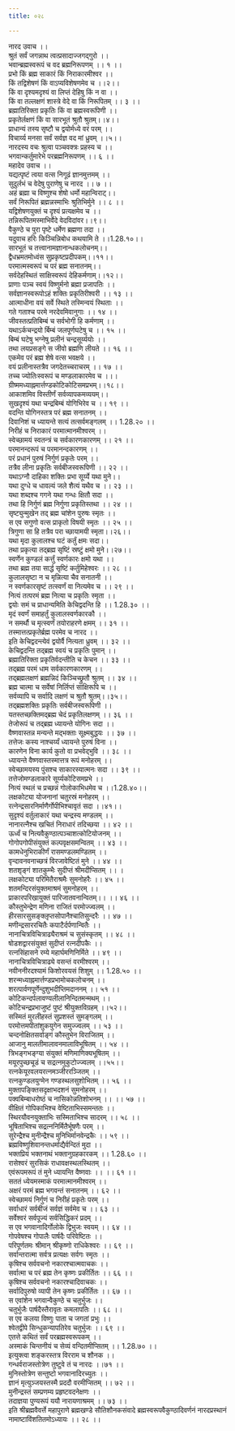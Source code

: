 ```yaml
---
title: ०२८

---
```

नारद उवाच ।।  
श्रुतं सर्वं जगन्नाथ त्वत्प्रसादाज्जगद्गुरो ।।  
भवान्ब्रह्मस्वरूपं च वद ब्रह्मनिरूपणम् ।। १ ।।  
प्रभो किं ब्रह्म साकारं किं निराकारमीश्वर ।।  
किं तद्विशेषणं किं वाऽप्यविशेषणमेव च ।।२।।  
किं वा दृश्यमदृश्यं वा लिप्तं देहिषु किं न वा ।।  
किं वा तल्लक्षणं शास्त्रे वेदे वा किं निरूपितम् ।। ३ ।।  
ब्रह्मातिरिक्ता प्रकृतिः किं वा ब्रह्मस्वरूपिणी ।।  
प्रकृतेर्लक्षणं किं वा सारभूतं श्रुतौ श्रुतम्।।४।।  
प्राधान्यं तस्य सृष्टौ च द्वयोर्मध्ये वरं परम् ।।  
विचार्य्य मनसा सर्वं सर्वज्ञ वद मां ध्रुवम् ।।५।।  
नारदस्य वचः श्रुत्वा पञ्चवक्त्रः प्रहस्य च ।।  
भगवान्कर्तुमारेभे परब्रह्मनिरूपणम् ।। ६ ।।  
महादेव उवाच ।।  
यद्यत्पृष्टं त्वया वत्स निगूढं ज्ञानमुत्तमम् ।।  
सुदुर्लभं च वेदेषु पुराणेषु च नारद ।। ७ ।।  
अहं ब्रह्मा च विष्णुश्च शेषो धर्मो महान्विराट्।।  
सर्वं निरूपितं ब्रह्मन्नस्माभिः श्रुतिभिर्मुने ।। ८ ।।  
यद्विशेषणयुक्तं च दृश्यं प्रत्यक्षमेव च ।।  
तन्निरूपितमस्माभिर्वेदे वेदविदांवर।।९।।  
वैकुण्ठे च पुरा पृष्टे धर्मेण ब्रह्मणा तदा ।।  
यदुवाच हरिः किञ्चिन्निबोध कथयामि ते ।।1.28.१०।।  
सारभूतं च तत्त्वानामज्ञानान्धकलोचनम्।।  
द्वैधभ्रमतमोध्वंस सुप्रकृष्टप्रदीपकम्।।११।।  
परमात्मस्वरूपं च परं ब्रह्म सनातनम्।।  
सर्वदेहस्थितं साक्षिस्वरूपं देहिकर्मणाम्।।१२।।  
प्राणाः पञ्च स्वयं विष्णुर्मनो ब्रह्मा प्रजापतिः ।।  
सर्वज्ञानस्वरूपोऽहं शक्तिः प्रकृतिरीश्वरी ।। १३ ।।  
आत्माधीना वयं सर्वे स्थिते तस्मिन्वयं स्थिताः ।।  
गते गताश्च परमे नरदेवमिवानुगाः ।। १४ ।।  
जीवस्तत्प्रतिबिम्बं च सर्वभोगी हि कर्मणाम् ।।  
यथाऽर्कचन्द्रयो र्बिम्बं जलपूर्णघटेषु च ।। १५ ।।  
बिम्बं घटेषु भग्नेषु प्रलीनं चन्द्रसूर्य्ययोः ।।  
तथा लयप्रसङ्गे स जीवो ब्रह्मणि लीयते ।। १६ ।।  
एकमेव परं ब्रह्म शेषे वत्स भवक्षये ।।  
वयं प्रलीनास्तत्रैव जगदेतच्चराचरम् ।। १७ ।।  
तच्च ज्योतिःस्वरूपं च मण्डलाकारमेव च ।।।  
ग्रीष्ममध्याह्नमार्त्तण्डकोटिकोटिसमप्रभम्।।१८।।  
आकाशमिव विस्तीर्णं सर्वव्यापकमव्ययम्।।  
सुखदृश्यं यथा चन्द्रबिम्बं योगिभिरेव च ।। १९ ।।  
वदन्ति योगिनस्तत्र परं ब्रह्म सनातनम् ।।  
दिवानिशं च ध्यायन्ते सत्यं तत्सर्वमङ्गलम् ।। 1.28.२० ।।  
निरीहं च निराकारं परमात्मानमीश्वरम् ।।  
स्वेच्छामयं स्वतन्त्रं च सर्वकारणकारणम् ।। २१ ।।  
परमानन्दरूपं च परमानन्दकारणम् ।।  
परं प्रधानं पुरुषं निर्गुणं प्रकृतेः परम् ।।  
तत्रैव लीना प्रकृतिः सर्वबीजस्वरूपिणी ।। २२ ।।  
यथाऽग्नौ दाहिका शक्तिः प्रभा सूर्य्ये यथा मुने।।  
यथा दुग्धे च धावल्यं जले शैत्यं यथैव च ।। २३ ।।  
यथा शब्दश्च गगने यथा गन्धः क्षितौ सदा ।।  
तथा हि निर्गुणं ब्रह्म निर्गुणा प्रकृतिस्तथा ।। २४ ।।  
सृष्ट्युन्मुखेन तद् ब्रह्म चांशेन पुरुषः स्मृतः ।।  
स एव सगुणो वत्स प्राकृतो विषयी स्मृतः ।। २५ ।।  
त्रिगुणा सा हि तत्रैव परा च्छायामयी स्मृता।।२६।।  
यथा मृदा कुलालश्च घटं कर्तुं क्षमः सदा।।  
तथा प्रकृत्या तद्ब्रह्म सृष्टिं स्रष्टुं क्षमो मुने।।२७।।  
स्वर्णेन कुण्डलं कर्त्तुं स्वर्णकारः क्षमो यथा ।।  
तथा ब्रह्म तया सार्द्ध सृष्टिं कर्तुमिहेश्वरः ।। २८ ।।  
कुलालसृष्टा न च मृन्नित्या चैव सनातनी ।।  
न स्वर्णकारसृष्टं तत्स्वर्णं वा नित्यमेव च ।। २९ ।।  
नित्यं तत्परमं ब्रह्म नित्या च प्रकृतिः स्मृता ।।  
द्वयोः समं च प्राधान्यमिति केचिद्वदन्ति हि ।। 1.28.३० ।।  
मृदं स्वर्णं समाहर्तुं कुलालस्वर्णकारकौ ।।  
न समर्थौ च मृत्स्वर्णं तयोराहरणे क्षमम् ।। ३१ ।।  
तस्मात्तत्प्रकृतेर्ब्रह्म परमेव च नारद ।।  
इति केचिद्वदन्त्येवं द्वयोर्वै नित्यता ध्रुवम् ।। ३२ ।।  
केचिद्वदन्ति तद्ब्रह्म स्वयं च प्रकृतिः पुमान् ।।  
ब्रह्मातिरिक्ता प्रकृतिर्वदन्तीति च केचन ।। ३३ ।।  
तद्ब्रह्म परमं धाम सर्वकारणकारणम् ।।  
तद्ब्रह्मलक्षणं ब्रह्मन्निदं किञ्चिच्छ्रुतौ श्रुतम् ।। ३४ ।।  
ब्रह्म चात्मा च सर्वेषां निर्लिप्तं साक्षिरूपि च ।।  
सर्वव्यापि च सर्वादि लक्षणं च श्रुतौ श्रुतम्।।३५।।  
तद्ब्रह्मशक्तिः प्रकृतिः सर्वबीजस्वरूपिणी ।।  
यतस्तच्छक्तिमद्ब्रह्म चेदं प्रकृतिलक्षणम् ।। ३६ ।।  
तेजोरूपं च तद्ब्रह्म ध्यायन्ते योगिनः सदा ।।  
वैष्णवास्तन्न मन्यन्ते मद्भक्ताः सूक्ष्मबुद्धयः ।। ३७ ।।  
तत्तेजः कस्य नाश्चर्य्यं ध्यायन्ते पुरुषं विना ।।  
कारणेन विना कार्य कुतो वा प्रभवेद्भुवि ।। ३८ ।।  
ध्यायन्ते वैष्णवास्तस्मात्तत्र रूपं मनोहरम् ।।  
स्वेच्छामयस्य पुंसश्च साकारस्यात्मनः सदा ।। ३९ ।।  
तत्तेजोमण्डलाकारे सूर्य्यकोटिसमप्रभे ।।  
नित्यं स्थलं च प्रच्छन्नं गोलोकाभिधमेव च ।।1.28.४०।।  
लक्षकोट्या योजनानां चतुरस्रं मनोहरम् ।।  
रत्नेन्द्रसारनिर्माणैर्गोपीभिश्चावृतं सदा ।।४१।।  
सुदृश्यं वर्तुलाकारं यथा चन्द्रस्य मण्डलम् ।।  
नानारत्नैश्च खचितं निराधारं तदिच्छया ।। ४२ ।।  
ऊर्ध्वं च नित्यवैकुण्ठात्पञ्चाशत्कोटियोजनम् ।।  
गोगोपगोपीसंयुक्तं कल्पवृक्षसमन्वितम् ।। ४३ ।।  
कामधेनुभिराकीर्णं रासमण्डलमण्डितम् ।।  
वृन्दावनवनाच्छत्रं विरजावेष्टितं मुने ।। ४४ ।।  
शतशृङ्गं शातकुम्भैः सुदीप्तं श्रीमदीप्सितम् ।। ।  
लक्षकोट्या परिमितैराश्रमैः सुमनोहरैः ।। ४५ ।।  
शतमन्दिरसंयुक्तमाश्रमं सुमनोहरम् ।।  
प्राकारपरिखायुक्तं पारिजातवनान्वितम्।। ।। ४६ ।।  
कौस्तुभेन्द्रेण मणिना राजितं परमोज्ज्वलम् ।।  
हीरसारसुसङ्क्लृप्तसोपानैश्चातिसुन्दरैः ।। ४७ ।।  
मणीन्द्रसाररचितैः कपाटैर्दर्पणान्वितैः ।।  
नानाचित्रविचित्राढ्यैराश्रमं च सुसंस्कृतम् ।। ४८ ।।  
षोडशद्वारसंयुक्तं सुदीप्तं रत्नदीपकैः ।।  
रत्नसिंहासने रम्ये महार्घमणिनिर्मिते ।। ४९ ।।  
नानाचित्रविचित्राढ्ये वसन्तं वरमीश्वरम् ।।  
नवीननीरदश्यामं किशोरवयसं शिशुम् ।। 1.28.५० ।।  
शरन्मध्याह्नमार्त्तण्डप्रभामोचकलोचनम् ।।  
शरत्पार्वणपूर्णेन्दुशुभदीप्तिमदाननम् ।। ५१ ।।  
कोटिकन्दर्पलावण्यलीलानिन्दितमन्मथम् ।।  
कोटिचन्द्रप्रभाजुष्टं पुष्टं श्रीयुक्तविग्रहम् ।।५२।।  
सस्मितं मुरलीहस्तं सुप्रशस्तं सुमङ्गलम् ।।  
परमोत्तमपीतांशुकयुगेन समुज्ज्वलम् ।। ५३ ।।  
चन्दनोक्षितसर्वाङ्गं कौस्तुभेन विराजितम् ।।  
आजानु मालतीमालावनमालाविभूषितम् ।। ५४ ।।  
त्रिभङ्गभङ्ग्या संयुक्तं मणिमाणिक्यभूषितम् ।।  
मयूरपुच्छचूडं च सद्रत्नमुकुटोज्ज्वलम् ।।५५।।  
रत्नकेयूरवलयरत्नमञ्जीररञ्जितम् ।।  
रत्नकुण्डलयुग्मेन गण्डस्थलसुशोभितम् ।। ५६ ।।  
मुक्तापङ्क्तिसदृक्षाभदशनं सुमनोहरम् ।।  
पक्वबिम्बाधरोष्ठं च नासिकोन्नतिशोभनम् ।। ।। ५७ ।।  
वीक्षितं गोपिकाभिश्च वेष्टिताभिस्समन्ततः ।।  
स्थिरयौवनयुक्ताभिः सस्मिताभिश्च सादरम् ।। ५८ ।।  
भूषिताभिश्च सद्रत्ननिर्मितैर्भूषणैः परम् ।।  
सुरेन्द्रैश्च मुनीन्द्रैश्च मुनिभिर्मानवेन्द्रकैः ।। ५९ ।।  
ब्रह्मविष्णुशिवानन्तधर्माद्यैर्वन्दितं मुदा ।।  
भक्तप्रियं भक्तनाथं भक्तानुग्रहकारकम् ।। 1.28.६० ।।  
रासेश्वरं सुरसिकं राधावक्षस्थलस्थितम् ।।  
एवंरूपमरूपं तं मुने ध्यायन्ति वैष्णवाः ।। ।। ६१ ।।  
सततं ध्येयमस्माकं परमात्मानमीश्वरम् ।।  
अक्षरं परमं ब्रह्म भगवन्तं सनातनम् ।। ६२ ।।  
स्वेच्छामयं निर्गुणं च निरीहं प्रकृतेः परम् ।।  
सर्वाधारं सर्वबीजं सर्वज्ञं सर्वमेव च ।। ६३ ।।  
सर्वेश्वरं सर्वपूज्यं सर्वसिद्धिकरं प्रदम् ।।  
स एव भगवानादिर्गोलोके द्विभुजः स्वयम् ।। ६४ ।।  
गोपवेषश्च गोपालैः पार्षदैः परिवेष्टितः ।।  
परिपूर्णतमः श्रीमान् श्रीकृष्णो राधिकेश्वरः ।। ६९ ।।  
सर्वान्तरात्मा सर्वत्र प्रत्यक्षः सर्वगः स्मृतः ।।  
कृषिश्च सर्ववचनो नकारश्चात्मवाचकः ।।  
सर्वात्मा च परं ब्रह्म तेन कृष्णः प्रकीर्तितः ।। ६६ ।।  
कृषिश्च सर्ववचनो नकारश्चादिवाचकः ।।  
सर्वादिपुरुषो व्यापी तेन कृष्णः प्रकीर्तितः ।। ६७ ।।  
स एवांशेन भगवान्वैकुण्ठे च चतुर्भुजः ।।  
चतुर्भुजैः पार्षदैस्तैरावृतः कमलापतिः ।। ६८ ।।  
स एव कलया विष्णुः पाता च जगतां प्रभुः ।।  
श्वेतद्वीपे सिन्धुकन्यापतिरेव चतुर्भुजः ।। ६९ ।।  
एतत्ते कथितं सर्वं परब्रह्मस्वरूपकम् ।।  
अस्माकं चिन्तनीयं च सेव्यं वन्दितमीप्सितम् ।। 1.28.७० ।।  
इत्युक्त्वा शङ्करस्तत्र विरराम च शौनक ।।  
गन्धर्वराजस्तोत्रेण तुष्टुवे तं च नारदः ।।७१ ।।  
मुनिस्तोत्रेण सन्तुष्टो भगवानादिरच्युतः ।।  
ज्ञानं मृत्युञ्जयस्तस्मै प्रददौ वरमीप्सितम् ।। ७२ ।।  
मुनीन्द्रस्तं सम्प्रणम्य प्रहृष्टवदनेक्षणः ।।  
तदाज्ञया पुण्यरूपं ययौ नारायणाश्रमम् ।। ७३ ।।  
इति श्रीब्रह्मवैवर्त्ते महापुराणे ब्रह्मखण्डे सौतिशौनकसंवादे ब्रह्मस्वरूपवैकुण्ठादिवर्णनं नारदप्रस्थानं नामाष्टाविंशतितमोऽध्यायः ।। २८ ।।
